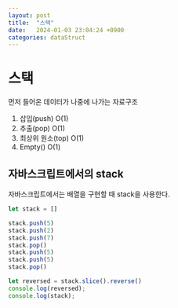 ```yaml
---
layout: post
title:  "스택"
date:   2024-01-03 23:04:24 +0900
categories: dataStruct
---
```


# 스택
먼저 들어온 데이터가 나중에 나가는 자료구조
1. 삽입(push)
O(1)
1. 추출(pop)
O(1)
1. 최상위 원소(top)
O(1)
1. Empty()
O(1)

## 자바스크립트에서의 stack
자바스크립트에서는 배열을 구현할 때 stack을 사용한다.

```javascript
let stack = []

stack.push(5)
stack.push(2)
stack.push(7)
stack.pop()
stack.push(5)
stack.push(5)
stack.pop()

let reversed = stack.slice().reverse()
console.log(reversed);
console.log(stack);

```